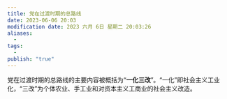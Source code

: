 ```yaml
---
title: 党在过渡时期的总路线
date: 2023-06-06 20:03
modification date: 2023 六月 6日 星期二 20:03:26
aliases:
  - 
tags:
  - 
publish: "true"
---
```


党在过渡时期的总路线的主要内容被概括为“**一化三改**”。“一化”即社会主义工业化，“三改”为个体农业、手工业和对资本主义工商业的社会主义改造。
